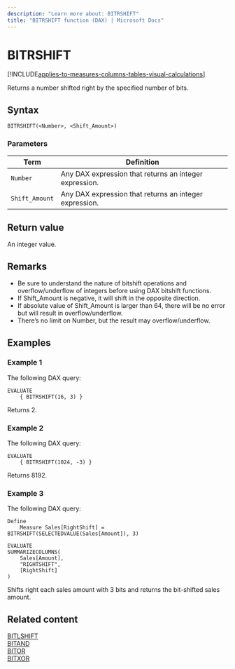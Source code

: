 ```yaml
---
description: "Learn more about: BITRSHIFT"
title: "BITRSHIFT function (DAX) | Microsoft Docs"
---
```

# BITRSHIFT

[!INCLUDE[applies-to-measures-columns-tables-visual-calculations](includes/applies-to-measures-columns-tables-visual-calculations.md)]

Returns a number shifted right by the specified number of bits.  
  
## Syntax  
  
```dax
BITRSHIFT(<Number>, <Shift_Amount>) 
```

### Parameters

|Term|Definition|
|--------|--------------|
|`Number`|Any DAX expression that returns an integer expression.|
|`Shift_Amount`|Any DAX expression that returns an integer expression.|
  
## Return value

An integer value.
  
## Remarks

- Be sure to understand the nature of bitshift operations and overflow/underflow of integers before using DAX bitshift functions.
- If Shift_Amount is negative, it will shift in the opposite direction.
- If absolute value of Shift_Amount is larger than 64, there will be no error but will result in overflow/underflow.
- There’s no limit on Number, but the result may overflow/underflow.
  
## Examples

### Example 1

The following DAX query:

```dax
EVALUATE 
    { BITRSHIFT(16, 3) }
```

Returns 2.

### Example 2

The following DAX query:

```dax
EVALUATE 
    { BITRSHIFT(1024, -3) }
```

Returns 8192.

### Example 3

The following DAX query:

```dax
Define 
    Measure Sales[RightShift] = BITRSHIFT(SELECTEDVALUE(Sales[Amount]), 3)

EVALUATE 
SUMMARIZECOLUMNS(
    Sales[Amount],
    "RIGHTSHIFT", 
    [RightShift]
)
```

Shifts right each sales amount with 3 bits and returns the bit-shifted sales amount.

## Related content

[BITLSHIFT](bitlshift-function-dax.md)  
[BITAND](bitand-function-dax.md)  
[BITOR](bitor-function-dax.md)  
[BITXOR](bitxor-function-dax.md)

